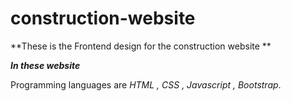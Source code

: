 # construction-website

**These is the Frontend design for the construction website **

_**In these website**_ 

Programming languages are _HTML , CSS , Javascript , Bootstrap_.
